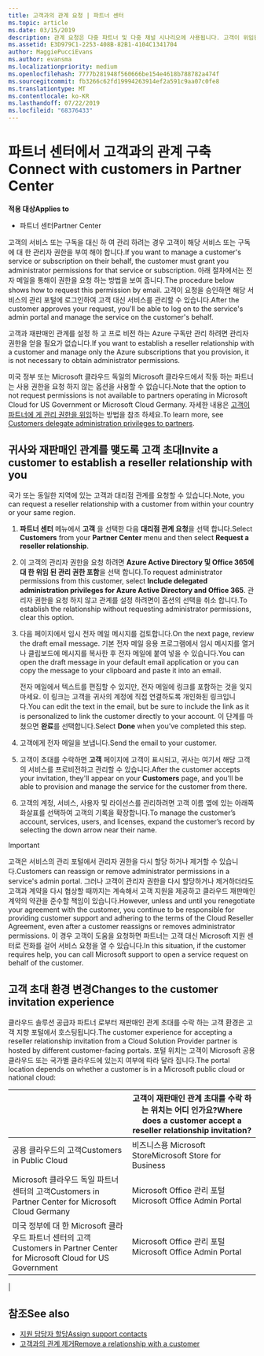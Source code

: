 ```yaml
---
title: 고객과의 관계 요청 | 파트너 센터
ms.topic: article
ms.date: 03/15/2019
description: 관계 요청은 다중 파트너 및 다중 채널 시나리오에 사용됩니다. 고객이 위임된 관리자 권한을 제거하여 프로비전 또는 지원을 제공하기 위해 복원해야 할 경우에도 유용합니다
ms.assetid: E3D979C1-2253-408B-82B1-4104C1341704
author: MaggiePucciEvans
ms.author: evansma
ms.localizationpriority: medium
ms.openlocfilehash: 7777b281948f560666be154e4618b788782a474f
ms.sourcegitcommit: fb3266c62fd19994263914ef2a591c9aa07c0fe8
ms.translationtype: MT
ms.contentlocale: ko-KR
ms.lasthandoff: 07/22/2019
ms.locfileid: "68376433"
---
```

# <a name="connect-with-customers-in-partner-center"></a><span data-ttu-id="e1aac-104">파트너 센터에서 고객과의 관계 구축</span><span class="sxs-lookup"><span data-stu-id="e1aac-104">Connect with customers in Partner Center</span></span>

<span data-ttu-id="e1aac-105">**적용 대상**</span><span class="sxs-lookup"><span data-stu-id="e1aac-105">**Applies to**</span></span>

-  <span data-ttu-id="e1aac-106">파트너 센터</span><span class="sxs-lookup"><span data-stu-id="e1aac-106">Partner Center</span></span>

<span data-ttu-id="e1aac-107">고객의 서비스 또는 구독을 대신 하 여 관리 하려는 경우 고객이 해당 서비스 또는 구독에 대 한 관리자 권한을 부여 해야 합니다.</span><span class="sxs-lookup"><span data-stu-id="e1aac-107">If you want to manage a customer's service or subscription on their behalf, the customer must grant you administrator permissions for that service or subscription.</span></span> <span data-ttu-id="e1aac-108">아래 절차에서는 전자 메일을 통해이 권한을 요청 하는 방법을 보여 줍니다.</span><span class="sxs-lookup"><span data-stu-id="e1aac-108">The procedure below shows how to request this permission by email.</span></span> <span data-ttu-id="e1aac-109">고객이 요청을 승인하면 해당 서비스의 관리 포털에 로그인하여 고객 대신 서비스를 관리할 수 있습니다.</span><span class="sxs-lookup"><span data-stu-id="e1aac-109">After the customer approves your request, you'll be able to log on to the service's admin portal and manage the service on the customer's behalf.</span></span>

<span data-ttu-id="e1aac-110">고객과 재판매인 관계를 설정 하 고 프로 비전 하는 Azure 구독만 관리 하려면 관리자 권한을 얻을 필요가 없습니다.</span><span class="sxs-lookup"><span data-stu-id="e1aac-110">If you want to establish a reseller relationship with a customer and manage only the Azure subscriptions that you provision, it is not necessary to obtain administrator permissions.</span></span>

<span data-ttu-id="e1aac-111">미국 정부 또는 Microsoft 클라우드 독일의 Microsoft 클라우드에서 작동 하는 파트너는 사용 권한을 요청 하지 않는 옵션을 사용할 수 없습니다.</span><span class="sxs-lookup"><span data-stu-id="e1aac-111">Note that the option to not request permissions is not available to partners operating in Microsoft Cloud for US Government or Microsoft Cloud Germany.</span></span> <span data-ttu-id="e1aac-112">자세한 내용은 [고객이 파트너에 게 관리 권한을 위임](https://docs.microsoft.com/en-us/partner-center/customers_revoke_admin_privileges)하는 방법을 참조 하세요.</span><span class="sxs-lookup"><span data-stu-id="e1aac-112">To learn more, see [Customers delegate administration privileges to partners](https://docs.microsoft.com/en-us/partner-center/customers_revoke_admin_privileges).</span></span>


## <a name="invite-a-customer-to-establish-a-reseller-relationship-with-you"></a><span data-ttu-id="e1aac-113">귀사와 재판매인 관계를 맺도록 고객 초대</span><span class="sxs-lookup"><span data-stu-id="e1aac-113">Invite a customer to establish a reseller relationship with you</span></span>

<span data-ttu-id="e1aac-114">국가 또는 동일한 지역에 있는 고객과 대리점 관계를 요청할 수 있습니다.</span><span class="sxs-lookup"><span data-stu-id="e1aac-114">Note, you can request a reseller relationship with a customer from within your country or your same region.</span></span>

1.  <span data-ttu-id="e1aac-115">**파트너 센터** 메뉴에서 **고객** 을 선택한 다음 **대리점 관계 요청**을 선택 합니다.</span><span class="sxs-lookup"><span data-stu-id="e1aac-115">Select **Customers** from your **Partner Center** menu and then select **Request a reseller relationship**.</span></span>

2.  <span data-ttu-id="e1aac-116">이 고객의 관리자 권한을 요청 하려면 **Azure Active Directory 및 Office 365에 대 한 위임 된 관리 권한 포함**을 선택 합니다.</span><span class="sxs-lookup"><span data-stu-id="e1aac-116">To request administrator permissions from this customer, select **Include delegated administration privileges for Azure Active Directory and Office 365**.</span></span> <span data-ttu-id="e1aac-117">관리자 권한을 요청 하지 않고 관계를 설정 하려면이 옵션의 선택을 취소 합니다.</span><span class="sxs-lookup"><span data-stu-id="e1aac-117">To establish the relationship without requesting administrator permissions, clear this option.</span></span> 

3.  <span data-ttu-id="e1aac-118">다음 페이지에서 임시 전자 메일 메시지를 검토합니다.</span><span class="sxs-lookup"><span data-stu-id="e1aac-118">On the next page, review the draft email message.</span></span> <span data-ttu-id="e1aac-119">기본 전자 메일 응용 프로그램에서 임시 메시지를 열거나 클립보드에 메시지를 복사한 후 전자 메일에 붙여 넣을 수 있습니다.</span><span class="sxs-lookup"><span data-stu-id="e1aac-119">You can open the draft message in your default email application or you can copy the message to your clipboard and paste it into an email.</span></span> 

    <span data-ttu-id="e1aac-120">전자 메일에서 텍스트를 편집할 수 있지만, 전자 메일에 링크를 포함하는 것을 잊지 마세요. 이 링크는 고객을 귀사의 계정에 직접 연결하도록 개인화된 링크입니다.</span><span class="sxs-lookup"><span data-stu-id="e1aac-120">You can edit the text in the email, but be sure to include the link as it is personalized to link the customer directly to your account.</span></span> <span data-ttu-id="e1aac-121">이 단계를 마쳤으면 **완료**를 선택합니다.</span><span class="sxs-lookup"><span data-stu-id="e1aac-121">Select **Done** when you’ve completed this step.</span></span>

3.  <span data-ttu-id="e1aac-122">고객에게 전자 메일을 보냅니다.</span><span class="sxs-lookup"><span data-stu-id="e1aac-122">Send the email to your customer.</span></span>

5.  <span data-ttu-id="e1aac-123">고객이 초대를 수락하면 **고객** 페이지에 고객이 표시되고, 귀사는 여기서 해당 고객의 서비스를 프로비전하고 관리할 수 있습니다.</span><span class="sxs-lookup"><span data-stu-id="e1aac-123">After the customer accepts your invitation, they'll appear on your **Customers** page, and you'll be able to provision and manage the service for the customer from there.</span></span>

 
6.  <span data-ttu-id="e1aac-124">고객의 계정, 서비스, 사용자 및 라이선스를 관리하려면 고객 이름 옆에 있는 아래쪽 화살표를 선택하여 고객의 기록을 확장합니다.</span><span class="sxs-lookup"><span data-stu-id="e1aac-124">To manage the customer’s account, services, users, and licenses, expand the customer’s record by selecting the down arrow near their name.</span></span>


> [!IMPORTANT]  
> <span data-ttu-id="e1aac-125">고객은 서비스의 관리 포털에서 관리자 권한을 다시 할당 하거나 제거할 수 있습니다.</span><span class="sxs-lookup"><span data-stu-id="e1aac-125">Customers can reassign or remove administrator permissions in a service's admin portal.</span></span> <span data-ttu-id="e1aac-126">그러나 고객이 관리자 권한을 다시 할당하거나 제거하더라도 고객과 계약을 다시 협상할 때까지는 계속해서 고객 지원을 제공하고 클라우드 재판매인 계약의 약관을 준수할 책임이 있습니다.</span><span class="sxs-lookup"><span data-stu-id="e1aac-126">However, unless and until you renegotiate your agreement with the customer, you continue to be responsible for providing customer support and adhering to the terms of the Cloud Reseller Agreement, even after a customer reassigns or removes administrator permissions.</span></span> <span data-ttu-id="e1aac-127">이 경우 고객이 도움을 요청하면 파트너는 고객 대신 Microsoft 지원 센터로 전화를 걸어 서비스 요청을 열 수 있습니다.</span><span class="sxs-lookup"><span data-stu-id="e1aac-127">In this situation, if the customer requires help, you can call Microsoft support to open a service request on behalf of the customer.</span></span>

## <a name="changes-to-the-customer-invitation-experience"></a><span data-ttu-id="e1aac-128">고객 초대 환경 변경</span><span class="sxs-lookup"><span data-stu-id="e1aac-128">Changes to the customer invitation experience</span></span>

<span data-ttu-id="e1aac-129">클라우드 솔루션 공급자 파트너 로부터 재판매인 관계 초대를 수락 하는 고객 환경은 고객 지향 포털에서 호스팅됩니다.</span><span class="sxs-lookup"><span data-stu-id="e1aac-129">The customer experience for accepting a reseller relationship invitation from a Cloud Solution Provider partner is hosted by different customer-facing portals.</span></span> <span data-ttu-id="e1aac-130">포털 위치는 고객이 Microsoft 공용 클라우드 또는 국가별 클라우드에 있는지 여부에 따라 달라 집니다.</span><span class="sxs-lookup"><span data-stu-id="e1aac-130">The portal location depends on whether a customer is in a Microsoft public cloud or national cloud:</span></span> 

|  | <span data-ttu-id="e1aac-131">고객이 재판매인 관계 초대를 수락 하는 위치는 어디 인가요?</span><span class="sxs-lookup"><span data-stu-id="e1aac-131">Where does a customer accept a reseller relationship invitation?</span></span> |
|---------|---------
| <span data-ttu-id="e1aac-132">공용 클라우드의 고객</span><span class="sxs-lookup"><span data-stu-id="e1aac-132">Customers in Public Cloud</span></span> | <span data-ttu-id="e1aac-133">비즈니스용 Microsoft Store</span><span class="sxs-lookup"><span data-stu-id="e1aac-133">Microsoft Store for Business</span></span> |
| <span data-ttu-id="e1aac-134">Microsoft 클라우드 독일 파트너 센터의 고객</span><span class="sxs-lookup"><span data-stu-id="e1aac-134">Customers in Partner Center for Microsoft Cloud Germany</span></span> | <span data-ttu-id="e1aac-135">Microsoft Office 관리 포털</span><span class="sxs-lookup"><span data-stu-id="e1aac-135">Microsoft Office Admin Portal</span></span> |
| <span data-ttu-id="e1aac-136">미국 정부에 대 한 Microsoft 클라우드 파트너 센터의 고객</span><span class="sxs-lookup"><span data-stu-id="e1aac-136">Customers in Partner Center for Microsoft Cloud for US Government</span></span> | <span data-ttu-id="e1aac-137">Microsoft Office 관리 포털</span><span class="sxs-lookup"><span data-stu-id="e1aac-137">Microsoft Office Admin Portal</span></span> |
|

## <a name="see-also"></a><span data-ttu-id="e1aac-138">참조</span><span class="sxs-lookup"><span data-stu-id="e1aac-138">See also</span></span>

- [<span data-ttu-id="e1aac-139">지원 담당자 할당</span><span class="sxs-lookup"><span data-stu-id="e1aac-139">Assign support contacts</span></span>](assign-support-contacts.md)
- [<span data-ttu-id="e1aac-140">고객과의 관계 제거</span><span class="sxs-lookup"><span data-stu-id="e1aac-140">Remove a relationship with a customer</span></span>](remove-a-relationship.md)
